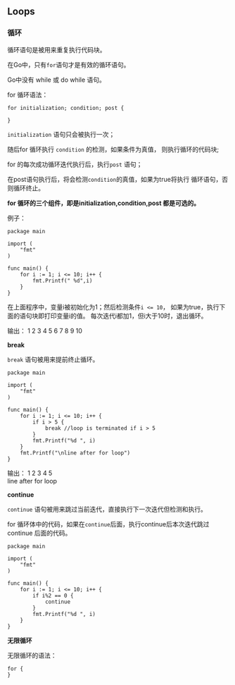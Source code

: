 ## Loops

### 循环

循环语句是被用来重复执行代码块。

在Go中，只有`for`语句才是有效的循环语句。


Go中没有 while 或 do while 语句。


for 循环语法：
```
for initialization; condition; post {

}
```

`initialization` 语句只会被执行一次；

随后for 循环执行 `condition` 的检测，如果条件为真值，
则执行循环的代码块;

for 的每次成功循环迭代执行后，执行`post` 语句；

在post语句执行后，将会检测`condition`的真值，如果为true将执行
循环语句，否则循环终止。


**for 循环的三个组件，即是initialization,condition,post 都是可选的。**


例子：
```
package main

import (  
    "fmt"
)

func main() {  
    for i := 1; i <= 10; i++ {
        fmt.Printf(" %d",i)
    }
}
```
在上面程序中，变量i被初始化为1；然后检测条件`i <= 10`，
如果为true，执行下面的语句块即打印变量i的值。
每次迭代i都加1，但i大于10时，退出循环。


输出：
	1 2 3 4 5 6 7 8 9 10

**break**

`break` 语句被用来提前终止循环。


```
package main

import (  
    "fmt"
)

func main() {  
    for i := 1; i <= 10; i++ {
        if i > 5 {
            break //loop is terminated if i > 5
        }
        fmt.Printf("%d ", i)
    }
    fmt.Printf("\nline after for loop")
}
```
输出：
	1 2 3 4 5  
	line after for loop


**continue**


`continue` 语句被用来跳过当前迭代，直接执行下一次迭代但检测和执行。

for 循环体中的代码，如果在`continue`后面，执行continue后本次迭代跳过
continue 后面的代码。


```
package main

import (  
    "fmt"
)

func main() {  
    for i := 1; i <= 10; i++ {
        if i%2 == 0 {
            continue
        }
        fmt.Printf("%d ", i)
    }
}
```


**无限循环**

无限循环的语法：
```
for {  
}
```



